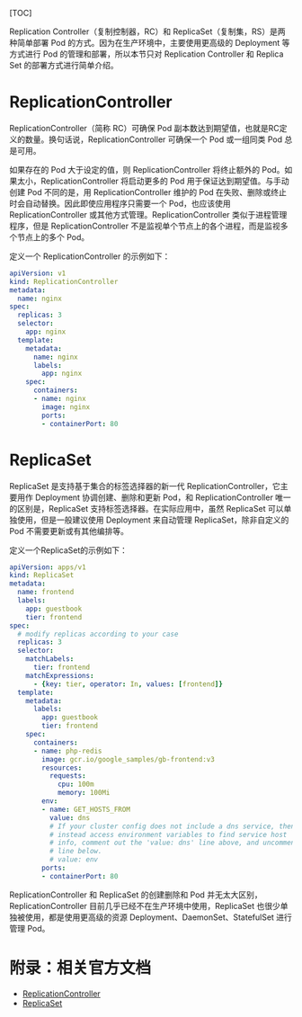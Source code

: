 [TOC]

Replication Controller（复制控制器，RC）和 ReplicaSet（复制集，RS）是两种简单部署 Pod 的方式。因为在生产环境中，主要使用更高级的 Deployment 等方式进行 Pod 的管理和部署，所以本节只对 Replication Controller 和 Replica Set 的部署方式进行简单介绍。

# ReplicationController

ReplicationController（简称 RC）可确保 Pod 副本数达到期望值，也就是RC定义的数量。换句话说，ReplicationController 可确保一个 Pod 或一组同类 Pod 总是可用。

如果存在的 Pod 大于设定的值，则 ReplicationController 将终止额外的 Pod。如果太小，ReplicationController 将启动更多的 Pod 用于保证达到期望值。与手动创建 Pod 不同的是，用 ReplicationController 维护的 Pod 在失败、删除或终止时会自动替换。因此即使应用程序只需要一个 Pod，也应该使用 ReplicationController 或其他方式管理。ReplicationController 类似于进程管理程序，但是 ReplicationController 不是监视单个节点上的各个进程，而是监视多个节点上的多个 Pod。

定义一个 ReplicationController 的示例如下：

```yaml
apiVersion: v1
kind: ReplicationController
metadata:
  name: nginx
spec:
  replicas: 3
  selector:
    app: nginx
  template:
    metadata:
      name: nginx
      labels:
        app: nginx
    spec:
      containers:
      - name: nginx
        image: nginx
        ports:
        - containerPort: 80
```

# ReplicaSet

ReplicaSet 是支持基于集合的标签选择器的新一代 ReplicationController，它主要用作 Deployment 协调创建、删除和更新 Pod，和 ReplicationController 唯一的区别是，ReplicaSet 支持标签选择器。在实际应用中，虽然 ReplicaSet 可以单独使用，但是一般建议使用 Deployment 来自动管理 ReplicaSet，除非自定义的 Pod 不需要更新或有其他编排等。

定义一个ReplicaSet的示例如下：

```yaml
apiVersion: apps/v1
kind: ReplicaSet
metadata:
  name: frontend
  labels:
    app: guestbook
    tier: frontend
spec:
  # modify replicas according to your case
  replicas: 3
  selector:
    matchLabels:
      tier: frontend
    matchExpressions:
      - {key: tier, operator: In, values: [frontend]}
  template:
    metadata:
      labels:
        app: guestbook
        tier: frontend
    spec:
      containers:
      - name: php-redis
        image: gcr.io/google_samples/gb-frontend:v3
        resources:
          requests:
            cpu: 100m
            memory: 100Mi
        env:
        - name: GET_HOSTS_FROM
          value: dns
          # If your cluster config does not include a dns service, then to
          # instead access environment variables to find service host
          # info, comment out the 'value: dns' line above, and uncomment the
          # line below.
          # value: env
        ports:
        - containerPort: 80
```

ReplicationController 和 ReplicaSet 的创建删除和 Pod 并无太大区别，ReplicationController 目前几乎已经不在生产环境中使用，ReplicaSet 也很少单独被使用，都是使用更高级的资源 Deployment、DaemonSet、StatefulSet 进行管理 Pod。

# 附录：相关官方文档

- [ReplicationController](https://kubernetes.io/zh/docs/concepts/workloads/controllers/replicationcontroller/)
- [ReplicaSet](https://kubernetes.io/zh/docs/concepts/workloads/controllers/replicaset/)